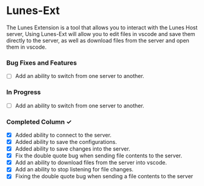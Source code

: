 # Lunes-Ext
The Lunes Extension is a tool that allows you to interact with the Lunes Host server, 
Using Lunes-Ext will allow you to edit files in vscode and save them directly to the server, as well as download files from the server and open them in vscode.

### Bug Fixes and Features

- [ ] Add an ability to switch from one server to another.


### In Progress
- [ ] Add an ability to switch from one server to another.


### Completed Column ✓
- [x] Added ability to connect to the server.
- [x] Added ability to save the configurations.
- [x] Added ability to save changes into the server. 
- [x] Fix the double quote bug when sending file contents to the server.
- [x] Add an ability to download files from the server into vscode.
- [x] Add an ability to stop listening for file changes.
- [x] Fixing the double quote bug when sending a file contents to the server
